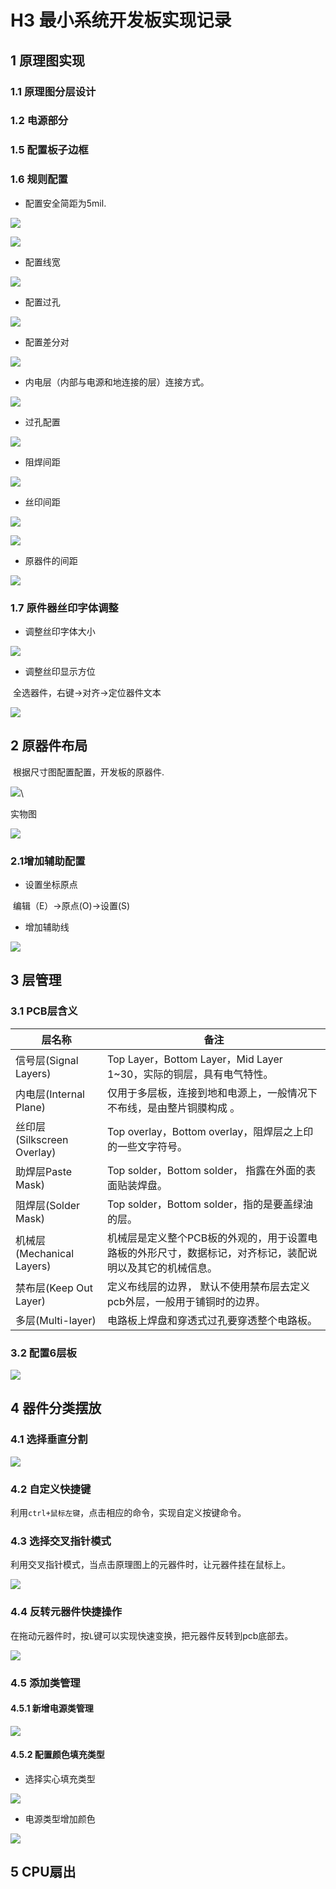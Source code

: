# H3 最小系统开发板实现记录

## 1 原理图实现

### 1.1 原理图分层设计

### 1.2 电源部分



### 1.5 配置板子边框



### 1.6 规则配置

-   配置安全简距为5mil.

![](./doc/image/rule_configure_1.jpg)

![](./doc/image/rule_configure_23.jpg)

-   配置线宽

![](./doc/image/rule_configure_2.jpg)

-   配置过孔

![](./doc/image/rule_configure_3.jpg)

-   配置差分对

![](./doc/image/rule_configure_4.jpg)

-   内电层（内部与电源和地连接的层）连接方式。

![](./doc/image/rule_configure_6.jpg)

-   过孔配置

![](./doc/image/rule_configure_7.jpg)

-   阻焊间距

![](./doc/image/rule_configure_8.jpg)

-   丝印间距

![](./doc/image/rule_configure_9.jpg)

![](./doc/image/rule_configure_10.jpg)

-   原器件的间距

![](./doc/image/rule_configure_11.jpg)

### 1.7 原件器丝印字体调整

-   调整丝印字体大小

![](./doc/image/rule_configure_12.jpg)

-   调整丝印显示方位

​	全选器件，右键->对齐->定位器件文本

![](./doc/image/rule_configure_13.jpg)

## 2 原器件布局

​	根据尺寸图配置配置，开发板的原器件.

![](./doc/image/树莓派尺寸.jpg)\

   实物图

![](./doc/image/树莓派实物图.jpg)

### 2.1增加辅助配置

-   设置坐标原点

​	编辑（E）->原点(O)->设置(S)

-   增加辅助线

![](./doc/image/rule_configure_14.jpg)

## 3  层管理

### 3.1 PCB层含义

| 层名称                     | 备注                                                         |
| -------------------------- | ------------------------------------------------------------ |
| 信号层(Signal Layers)      | Top Layer，Bottom Layer，Mid Layer 1~30，实际的铜层，具有电气特性。 |
| 内电层(Internal Plane)     | 仅用于多层板，连接到地和电源上，一般情况下不布线，是由整片铜膜构成 。 |
| 丝印层(Silkscreen Overlay) | Top overlay，Bottom overlay，阻焊层之上印的一些文字符号。    |
| 助焊层Paste Mask)          | Top solder，Bottom solder， 指露在外面的表面贴装焊盘。       |
| 阻焊层(Solder Mask)        | Top solder，Bottom solder，指的是要盖绿油的层。              |
| 机械层(Mechanical Layers)  | 机械层是定义整个PCB板的外观的，用于设置电路板的外形尺寸，数据标记，对齐标记，装配说明以及其它的机械信息。 |
| 禁布层(Keep Out Layer)     | 定义布线层的边界， 默认不使用禁布层去定义pcb外层，一般用于铺铜时的边界。 |
| 多层(Multi-layer)          | 电路板上焊盘和穿透式过孔要穿透整个电路板。                   |

### 3.2 配置6层板

![](./doc/image/rule_configure_16.jpg)

## 4 器件分类摆放

### 4.1 选择垂直分割

![](./doc/image/rule_configure_17.jpg)

### 4.2 自定义快捷键

利用`ctrl+鼠标左键`，点击相应的命令，实现自定义按键命令。

### 4.3  选择交叉指针模式

利用交叉指针模式，当点击原理图上的元器件时，让元器件挂在鼠标上。

![](./doc/image/rule_configure_18.jpg)

### 4.4 反转元器件快捷操作

在拖动元器件时，按`L`键可以实现快速变换，把元器件反转到pcb底部去。

![](./doc/image/rule_configure_19.jpg)

### 4.5 添加类管理

#### 4.5.1 新增电源类管理

![](./doc/image/rule_configure_20.jpg)

#### 4.5.2 配置颜色填充类型

-   选择实心填充类型

![](./doc/image/rule_configure_21.jpg)

-   电源类型增加颜色

![](./doc/image/rule_configure_22.jpg)



## 5 CPU扇出
